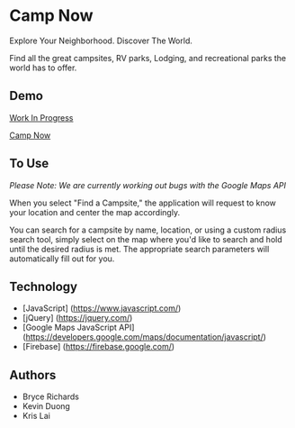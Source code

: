 # Camp Now

Explore Your Neighborhood. Discover The World.

Find all the great campsites, RV parks, Lodging, and recreational parks the world has to offer.

## Demo

[Work In Progress](https://camp-now.herokuapp.com/index.html)

[Camp Now](https://github.com/bryce-richards/camp-now/blob/master/CampNow.png)

## To Use

*Please Note: We are currently working out bugs with the Google Maps API*

When you select "Find a Campsite," the application will request to know your location and center the map accordingly.

You can search for a campsite by name, location, or using a custom radius search tool, simply select on the map where you'd like to search and hold until the desired radius is met. The appropriate search parameters will automatically fill out for you.

## Technology

* [JavaScript] (https://www.javascript.com/)
* [jQuery] (https://jquery.com/)
* [Google Maps JavaScript API] (https://developers.google.com/maps/documentation/javascript/)
* [Firebase] (https://firebase.google.com/)

## Authors

* Bryce Richards
* Kevin Duong
* Kris Lai
